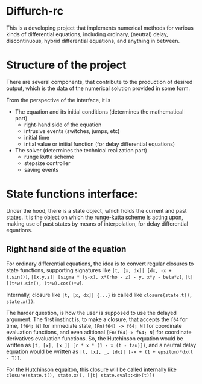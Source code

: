 # Diffurch-rc

This is a developing project that implements numerical methods for various kinds of differential equations, including ordinary, (neutral) delay, discontinuous, hybrid differential equations, and anything in between.


# Structure of the project

There are several components, that contribute to the production of desired output, which is the data of the numerical solution provided in some form. 

From the perspective of the interface, it is
- The equation and its initial conditions (determines the mathematical part)
    - right-hand side of the equation
    - intrusive events (switches, jumps, etc)
    - initial time
    - intial value or initial function (for delay differential equations)
- The solver (determines the technical realization part)
    - runge kutta scheme
    - stepsize controller
    - saving events



# State functions interface:

Under the hood, there is a state object, which holds the current and past states. It is the object on which the runge-kutta scheme is acting upon, making use of past states by means of interpolation, for delay differential equations. 

## Right hand side of the equation

For ordinary differential equations, the idea is to convert regular closures to state functions, supporting signatures like
`|t, [x, dx]| [dx, -x + t.sin()]`, 
`|[x,y,z]| [sigma * (y-x), x*(rho - z) - y, x*y - beta*z]`,
`|t| [(t*w).sin(), (t*w).cos()*w]`.


Internally, closure like `|t, [x, dx]| {...}` is called like `closure(state.t(), state.x())`.

The harder question, is how the user is supposed to use the delayed argument. The first instinct is, to make a closure, that accepts the `f64` for time, `[f64; N]` for immediate state, `[Fn(f64) -> f64; N]` for coordinate evaluation functions, and even aditional `[Fn(f64)-> f64; N]` for coordinate derivatives evaluation functions. So, the Hutchinson equation would be written as
`|t, [x], [x_]| [r * x * (1 - x_(t - tau)])`, and a neutral delay equation would be written as `|t, [x], _, [dx]| [-x + (1 + epsilon)*dx(t - T)]`.

For the Hutchinson equaiton, this closure will be called internally like `closure(state.t(), state.x(), [|t| state.eval::<0>(t)])`

